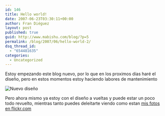 ```yaml
---
id: 146
title: Hello world!
date: 2007-06-23T03:30:11+00:00
author: Fran Diéguez
layout: post
published: true
guid: http://www.mabishu.com/blog/?p=5
permalink: /blog/2007/06/hello-world-2/
dsq_thread_id:
  - "654481635"
categories:
  - Uncategorized
---
```

Estoy empezando este blog nuevo, por lo que en los proximos días haré el diseño, pero en estos momentos estoy haciendo labores de mantenimiento
<div class="aligncenter">


![Nuevo diseño](http://farm2.static.flickr.com/1395/600272369_0fd5ffcb7e.jpg?v=0)
</div>

Pero ahora mismo ya estoy con el diseño a vueltas y puede estar un poco todo revuelto, mientras tanto puedes deleitarte viendo como estan <a href="http://flickr.com/photos/cuppido/" title="Flickr: Photos from cuppido">mis fotos en flickr.com</a>

